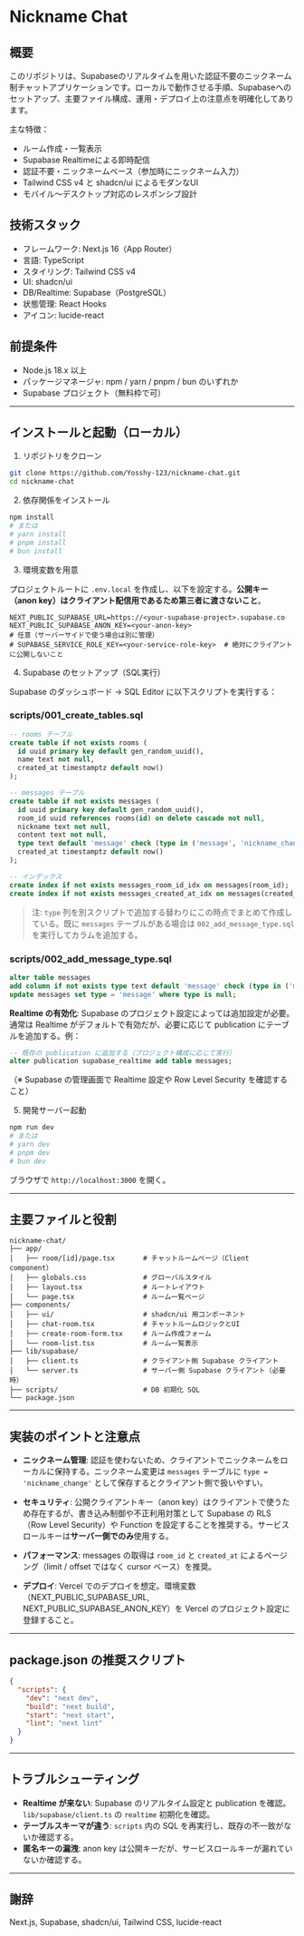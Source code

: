 # Nickname Chat

## 概要

このリポジトリは、Supabaseのリアルタイムを用いた認証不要のニックネーム制チャットアプリケーションです。ローカルで動作させる手順、Supabaseへのセットアップ、主要ファイル構成、運用・デプロイ上の注意点を明確化してあります。

主な特徴：

* ルーム作成・一覧表示
* Supabase Realtimeによる即時配信
* 認証不要・ニックネームベース（参加時にニックネーム入力）
* Tailwind CSS v4 と shadcn/ui によるモダンなUI
* モバイル〜デスクトップ対応のレスポンシブ設計

## 技術スタック

* フレームワーク: Next.js 16（App Router）
* 言語: TypeScript
* スタイリング: Tailwind CSS v4
* UI: shadcn/ui
* DB/Realtime: Supabase（PostgreSQL）
* 状態管理: React Hooks
* アイコン: lucide-react

## 前提条件

* Node.js 18.x 以上
* パッケージマネージャ: npm / yarn / pnpm / bun のいずれか
* Supabase プロジェクト（無料枠で可）

---

## インストールと起動（ローカル）

1. リポジトリをクローン

```bash
git clone https://github.com/Yosshy-123/nickname-chat.git
cd nickname-chat
```

2. 依存関係をインストール

```bash
npm install
# または
# yarn install
# pnpm install
# bun install
```

3. 環境変数を用意

プロジェクトルートに `.env.local` を作成し、以下を設定する。**公開キー（anon key）はクライアント配信用であるため第三者に渡さないこと**。

```env
NEXT_PUBLIC_SUPABASE_URL=https://<your-supabase-project>.supabase.co
NEXT_PUBLIC_SUPABASE_ANON_KEY=<your-anon-key>
# 任意（サーバーサイドで使う場合は別に管理）
# SUPABASE_SERVICE_ROLE_KEY=<your-service-role-key>  # 絶対にクライアントに公開しないこと
```

4. Supabase のセットアップ（SQL実行）

Supabase のダッシュボード → SQL Editor に以下スクリプトを実行する：

### scripts/001_create_tables.sql

```sql
-- rooms テーブル
create table if not exists rooms (
  id uuid primary key default gen_random_uuid(),
  name text not null,
  created_at timestamptz default now()
);

-- messages テーブル
create table if not exists messages (
  id uuid primary key default gen_random_uuid(),
  room_id uuid references rooms(id) on delete cascade not null,
  nickname text not null,
  content text not null,
  type text default 'message' check (type in ('message', 'nickname_change')),
  created_at timestamptz default now()
);

-- インデックス
create index if not exists messages_room_id_idx on messages(room_id);
create index if not exists messages_created_at_idx on messages(created_at);
```

> 注: `type` 列を別スクリプトで追加する替わりにこの時点でまとめて作成している。既に `messages` テーブルがある場合は `002_add_message_type.sql` を実行してカラムを追加する。

### scripts/002_add_message_type.sql

```sql
alter table messages
add column if not exists type text default 'message' check (type in ('message', 'nickname_change'));
update messages set type = 'message' where type is null;
```

**Realtime の有効化**: Supabase のプロジェクト設定によっては追加設定が必要。通常は Realtime がデフォルトで有効だが、必要に応じて publication にテーブルを追加する。例：

```sql
-- 既存の publication に追加する（プロジェクト構成に応じて実行）
alter publication supabase_realtime add table messages;
```

（※ Supabase の管理画面で Realtime 設定や Row Level Security を確認すること）

5. 開発サーバー起動

```bash
npm run dev
# または
# yarn dev
# pnpm dev
# bun dev
```

ブラウザで `http://localhost:3000` を開く。

---

## 主要ファイルと役割

```
nickname-chat/
├── app/
│   ├── room/[id]/page.tsx       # チャットルームページ（Client component）
│   ├── globals.css              # グローバルスタイル
│   ├── layout.tsx               # ルートレイアウト
│   └── page.tsx                 # ルーム一覧ページ
├── components/
│   ├── ui/                      # shadcn/ui 用コンポーネント
│   ├── chat-room.tsx            # チャットルームロジックとUI
│   ├── create-room-form.tsx     # ルーム作成フォーム
│   └── room-list.tsx            # ルーム一覧表示
├── lib/supabase/
│   ├── client.ts                # クライアント側 Supabase クライアント
│   └── server.ts                # サーバー側 Supabase クライアント（必要時）
├── scripts/                     # DB 初期化 SQL
└── package.json
```

---

## 実装のポイントと注意点

* **ニックネーム管理**: 認証を使わないため、クライアントでニックネームをローカルに保持する。ニックネーム変更は `messages` テーブルに `type = 'nickname_change'` として保存するとクライアント側で扱いやすい。

* **セキュリティ**: 公開クライアントキー（anon key）はクライアントで使うため存在するが、書き込み制御や不正利用対策として Supabase の RLS（Row Level Security）や Function を設定することを推奨する。サービスロールキーは**サーバー側でのみ**使用する。

* **パフォーマンス**: messages の取得は `room_id` と `created_at` によるページング（limit / offset ではなく cursor ベース）を推奨。

* **デプロイ**: Vercel でのデプロイを想定。環境変数（NEXT_PUBLIC_SUPABASE_URL, NEXT_PUBLIC_SUPABASE_ANON_KEY）を Vercel のプロジェクト設定に登録すること。

---

## package.json の推奨スクリプト

```json
{
  "scripts": {
    "dev": "next dev",
    "build": "next build",
    "start": "next start",
    "lint": "next lint"
  }
}
```

---

## トラブルシューティング

* **Realtime が来ない**: Supabase のリアルタイム設定と publication を確認。`lib/supabase/client.ts` の `realtime` 初期化を確認。
* **テーブルスキーマが違う**: `scripts` 内の SQL を再実行し、既存の不一致がないか確認する。
* **匿名キーの漏洩**: anon key は公開キーだが、サービスロールキーが漏れていないか確認する。

---

## 謝辞

Next.js, Supabase, shadcn/ui, Tailwind CSS, lucide-react
